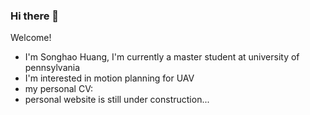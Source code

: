 ### Hi there 👋

<!--
**KANZEZ/KANZEZ** is a ✨ _special_ ✨ repository because its `README.md` (this file) appears on your GitHub profile.

Here are some ideas to get you started:

- 🔭 I’m currently working on ...
- 🌱 I’m currently learning ...
- 👯 I’m looking to collaborate on ...
- 🤔 I’m looking for help with ...
- 💬 Ask me about ...
- 📫 How to reach me: ...
- 😄 Pronouns: ...
- ⚡ Fun fact: ...
-->
Welcome! 
- I'm Songhao Huang, I'm currently a master student at university of pennsylvania    
- I'm interested in motion planning for UAV    
- my personal CV:  
- personal website is still under construction...

